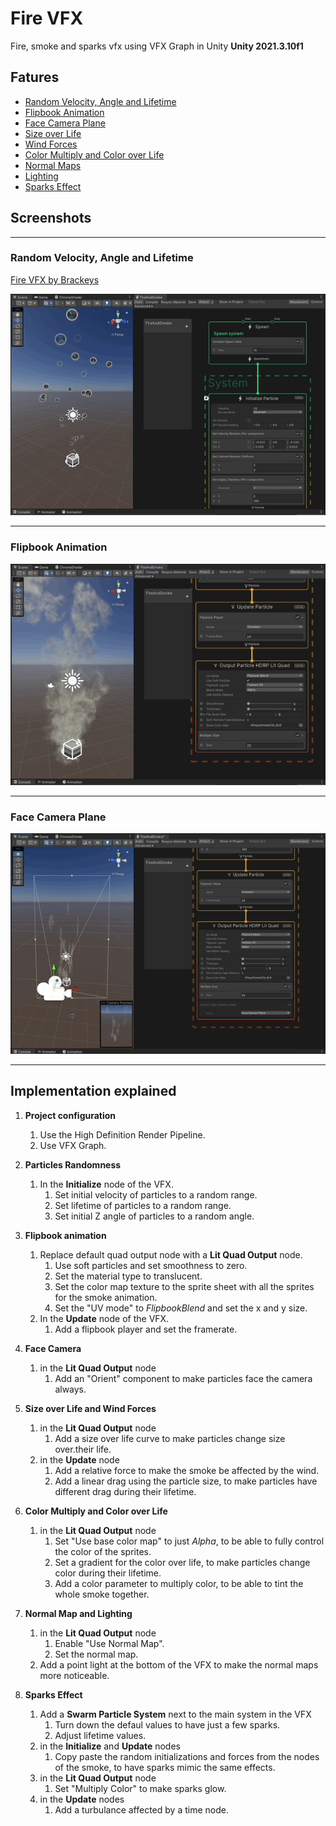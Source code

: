 # Fire VFX
Fire, smoke and sparks vfx using VFX Graph in Unity **Unity 2021.3.10f1**

## Fatures

- [Random Velocity, Angle and Lifetime](#random-velocity-angle-and-lifetime)
- [Flipbook Animation](#flipbook-animation)
- [Face Camera Plane](#face-camera-plane)
- [Size over Life](#size-over-life)
- [Wind Forces](#wind-forces)
- [Color Multiply and Color over Life](#color-multiply-and-color-over-life)
- [Normal Maps](#normal-maps)
- [Lighting](#lighting)
- [Sparks Effect](#sparks-effects)

## Screenshots

<!-- ![Cliff](./docs/screenshots/cliff.gif) -->

---

### Random Velocity, Angle and Lifetime

[Fire VFX by Brackeys](https://www.youtube.com/watch?v=R6D1b7zZHHA)

![Randomness](./docs/spawn-randomness.gif)

---

### Flipbook Animation

![Flipbook Animation](./docs/flipbook-animation.gif)

---

### Face Camera Plane

![Face Camera Plane](./docs/face-camera.gif)

---

## Implementation explained

1. **Project configuration**

   1. Use the High Definition Render Pipeline.
   1. Use VFX Graph.

1. **Particles Randomness**

   1. In the **Initialize** node of the VFX.
        1. Set initial velocity of particles to a random range.
        1. Set lifetime of particles to a random range.
        1. Set initial Z angle of particles to a random angle.

1. **Flipbook animation**
    1. Replace default quad output node with a **Lit Quad Output** node.
        1. Use soft particles and set smoothness to zero.
        1. Set the material type to translucent.
        1. Set the color map texture to the sprite sheet with all the sprites for the smoke animation.
        1. Set the "UV mode" to _FlipbookBlend_ and set the x and y size.
    1. In the **Update** node of the VFX.
        1. Add a flipbook player and set the framerate.

1. **Face Camera**
    1. in the **Lit Quad Output** node
        1. Add an "Orient" component to make particles face the camera always.

1. **Size over Life and Wind Forces**
    1. in the **Lit Quad Output** node
        1. Add a size over life curve to make particles change size over.their life.
    1. in the **Update** node
        1. Add a relative force to make the smoke be affected by the wind.
        1. Add a linear drag using the particle size, to make particles have different drag during their lifetime.

1. **Color Multiply and Color over Life**
    1. in the **Lit Quad Output** node
        1. Set "Use base color map" to just _Alpha_, to be able to fully control the color of the sprites.
        1. Set a gradient for the color over life, to make particles change color during their lifetime.
        1. Add a color parameter to multiply color, to be able to tint the whole smoke together.

1. **Normal Map and Lighting**
    1. in the **Lit Quad Output** node
        1. Enable "Use Normal Map".
        1. Set the normal map.
    1. Add a point light at the bottom of the VFX to make the normal maps more noticeable.

1. **Sparks Effect**
    1. Add a **Swarm Particle System** next to the main system in the VFX
        1. Turn down the defaul values to have just a few sparks.
        1. Adjust lifetime values.
    1. in the **Initialize** and **Update** nodes
        1. Copy paste the random initializations and forces from the nodes of the smoke, to have sparks mimic the same effects.
    1. in the **Lit Quad Output** node
        1. Set "Multiply Color" to make sparks glow.
    1. in the **Update** nodes
        1. Add a turbulance affected by a time node.
